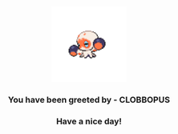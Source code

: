 <p align="center">
            <img src="https://raw.githubusercontent.com/PokeAPI/sprites/master/sprites/pokemon/852.png" width="150" height="150">
          </p>
          <h3 align="center">You have been greeted by - <b>CLOBBOPUS</b></h3>
          <h3 align="center">Have a nice day!</h3>
